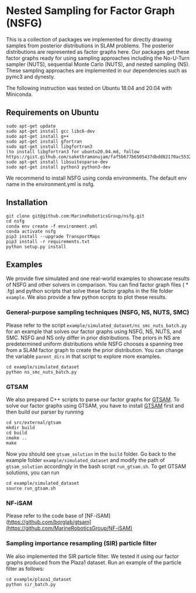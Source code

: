 # Nested Sampling for Factor Graph (NSFG)
This is a collection of packages we implemented for directly drawing samples from posterior distributions in SLAM problems. The posterior distributions are represented as factor graphs here. Our packages get these factor graphs ready for using sampling approaches including the No-U-Turn sampler (NUTS), sequential Monte Carlo (NUTS), and nested sampling (NS). These sampling approaches are implemented in our dependencies such as pymc3 and dynesty.

The following instruction was tested on Ubuntu 18.04 and 20.04 with Miniconda.

## Requirements on Ubuntu
```
sudo apt-get update
sudo apt-get install gcc libc6-dev
sudo apt-get install g++
sudo apt-get install gfortran
sudo apt-get install libgfortran3
(to install libgfortran3 for ubuntu20.04.md, follow https://gist.github.com/sakethramanujam/faf5b677b6505437dbdd82170ac55322)
sudo apt-get install libsuitesparse-dev
sudo apt-get install python3 python3-dev
```
We recommend to install NSFG using conda environments. The default env name in the environment.yml is nsfg.

## Installation
```
git clone git@github.com:MarineRoboticsGroup/nsfg.git
cd nsfg
conda env create -f environment.yml
conda activate nsfg
pip3 install --upgrade TransportMaps
pip3 install -r requirements.txt
python setup.py install
```

## Examples
We provide five simulated and one real-world examples to showcase results of NSFG and other solvers in comparison. You can find factor graph files ( * .fg) and python scripts that solve these factor graphs in the file folder `example`. We also provide a few python scripts to plot these results.
### General-purpose sampling techniques (NSFG, NS, NUTS, SMC)
Please refer to the script `example/simulated_dataset/ns_smc_nuts_batch.py` for an example that solves our factor graphs using NSFG, NS, NUTS, and SMC. NSFG and NS only differ in prior distributions. The priors in NS are predetermined uniform distributions while NSFG chooses a spanning tree from a SLAM factor graph to create the prior distribution. You can change the variable `parent_dirs` in that script to explore more examples.
```
cd example/simulated_dataset
python ns_smc_nuts_batch.py
```
### GTSAM
We also prepared C++ scripts to parse our factor graphs for [GTSAM](https://github.com/borglab/gtsam). To solve our factor graphs using GTSAM, you have to install [GTSAM](https://github.com/borglab/gtsam) first and then build our parser by running
```
cd src/external/gtsam
mkdir build
cd build
cmake ..
make
```
Now you should see `gtsam_solution` in the `build` folder. Go back to the example folder `example/simulated_dataset` and modify the path of `gtsam_solution` accordingly in the bash script `run_gtsam.sh`. To get GTSAM solutions, you can run
```
cd example/simulated_dataset
source run_gtsam.sh
```
### NF-iSAM
Please refer to the code base of [NF-iSAM](https://github.com/borglab/gtsam](https://github.com/MarineRoboticsGroup/NF-iSAM)
### Sampling importance resampling (SIR) particle filter
We also implemented the SIR particle filter. We tested it using our factor graphs produced from the Plaza1 dataset. Run an example of the particle filter as follows:
```
cd example/plaza1_dataset
python sir_batch.py
```
